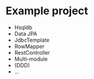 # Example project

- Hsqldb
- Data JPA
- JdbcTemplate
- RowMapper
- RestController
- Multi-module
- (DDD)
- ...